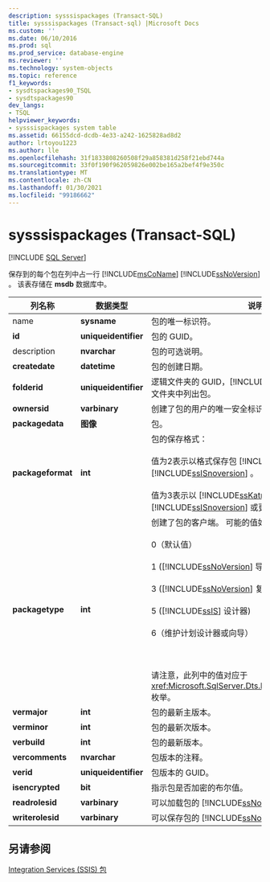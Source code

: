 ```yaml
---
description: sysssispackages (Transact-SQL)
title: sysssispackages (Transact-sql) |Microsoft Docs
ms.custom: ''
ms.date: 06/10/2016
ms.prod: sql
ms.prod_service: database-engine
ms.reviewer: ''
ms.technology: system-objects
ms.topic: reference
f1_keywords:
- sysdtspackages90_TSQL
- sysdtspackages90
dev_langs:
- TSQL
helpviewer_keywords:
- sysssispackages system table
ms.assetid: 66155dcd-dcdb-4e33-a242-1625828ad8d2
author: lrtoyou1223
ms.author: lle
ms.openlocfilehash: 31f1833808260508f29a858381d258f21ebd744a
ms.sourcegitcommit: 33f0f190f962059826e002be165a2bef4f9e350c
ms.translationtype: MT
ms.contentlocale: zh-CN
ms.lasthandoff: 01/30/2021
ms.locfileid: "99186662"
---
```

# <a name="sysssispackages-transact-sql"></a>sysssispackages (Transact-SQL)
[!INCLUDE [SQL Server](../../includes/applies-to-version/sqlserver.md)]

  保存到的每个包在列中占一行 [!INCLUDE[msCoName](../../includes/msconame-md.md)] [!INCLUDE[ssNoVersion](../../includes/ssnoversion-md.md)] 。 该表存储在 **msdb** 数据库中。  
  
  
|列名称|数据类型|说明|  
|-----------------|---------------|-----------------|  
|name|**sysname**|包的唯一标识符。|  
|**id**|**uniqueidentifier**|包的 GUID。|  
|description|**nvarchar**|包的可选说明。|  
|**createdate**|**datetime**|包的创建日期。|  
|**folderid**|**uniqueidentifier**|逻辑文件夹的 GUID，[!INCLUDE[ssManStudioFull](../../includes/ssmanstudiofull-md.md)] 在该文件夹中列出包。|  
|**ownersid**|**varbinary**|创建了包的用户的唯一安全标识符。|  
|**packagedata**|**图像**|包。|  
|**packageformat**|**int**|包的保存格式：<br /><br /> 值为2表示以格式保存包 [!INCLUDE[ssVersion2005](../../includes/ssversion2005-md.md)] [!INCLUDE[ssISnoversion](../../includes/ssisnoversion-md.md)] 。<br /><br /> 值为3表示以 [!INCLUDE[ssKatmai](../../includes/sskatmai-md.md)] [!INCLUDE[ssISnoversion](../../includes/ssisnoversion-md.md)] 或更高的格式保存包。|  
|**packagetype**|**int**|创建了包的客户端。 可能的值如下：<br /><br /> 0（默认值）<br /><br /> 1 ([!INCLUDE[ssNoVersion](../../includes/ssnoversion-md.md)] 导入和导出向导) <br /><br /> 3 ([!INCLUDE[ssNoVersion](../../includes/ssnoversion-md.md)] 复制) <br /><br /> 5 ([!INCLUDE[ssIS](../../includes/ssis-md.md)] 设计器) <br /><br /> 6（维护计划设计器或向导）<br /><br /> <br /><br /> 请注意，此列中的值对应于 <xref:Microsoft.SqlServer.Dts.Runtime.DTSPackageType> 枚举。|  
|**vermajor**|**int**|包的最新主版本。|  
|**verminor**|**int**|包的最新次版本。|  
|**verbuild**|**int**|包的最新版本。|  
|**vercomments**|**nvarchar**|包版本的注释。|  
|**verid**|**uniqueidentifier**|包版本的 GUID。|  
|**isencrypted**|**bit**|指示包是否加密的布尔值。|  
|**readrolesid**|**varbinary**|可以加载包的 [!INCLUDE[ssNoVersion](../../includes/ssnoversion-md.md)] 角色。|  
|**writerolesid**|**varbinary**|可以保存包的 [!INCLUDE[ssNoVersion](../../includes/ssnoversion-md.md)] 角色。|  
  
## <a name="see-also"></a>另请参阅  
 [Integration Services (SSIS) 包](../../integration-services/integration-services-ssis-packages.md)  
  
  
